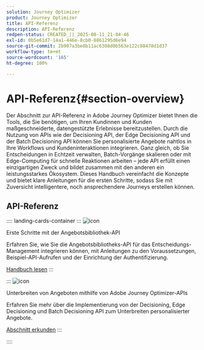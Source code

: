 ```yaml
---
solution: Journey Optimizer
product: Journey Optimizer
title: API-Referenz
description: API-Referenz
redpen-status: CREATED_||_2025-08-11_21-04-46
exl-id: 0b5e61d7-14a1-446e-8cb0-8861295d6e94
source-git-commit: 2b907a3be8b11ac6308d0b563e122c88478d1d37
workflow-type: tm+mt
source-wordcount: '165'
ht-degree: 100%

---
```


# API-Referenz{#section-overview}

Der Abschnitt zur API-Referenz in Adobe Journey Optimizer bietet Ihnen die Tools, die Sie benötigen, um Ihren Kundinnen und Kunden maßgeschneiderte, datengestützte Erlebnisse bereitzustellen. Durch die Nutzung von APIs wie der Decisioning API, der Edge Decisioning API und der Batch Decisioning API können Sie personalisierte Angebote nahtlos in Ihre Workflows und Kundeninteraktionen integrieren. Ganz gleich, ob Sie Entscheidungen in Echtzeit verwalten, Batch-Vorgänge skalieren oder mit Edge-Computing für schnelle Reaktionen arbeiten – jede API erfüllt einen einzigartigen Zweck und bildet zusammen mit den anderen ein leistungsstarkes Ökosystem. Dieses Handbuch vereinfacht die Konzepte und bietet klare Anleitungen für die ersten Schritte, sodass Sie mit Zuversicht intelligentere, noch ansprechendere Journeys erstellen können.

## API-Referenz

:::: landing-cards-container
:::
![icon](https://cdn.experienceleague.adobe.com/icons/circle-play.svg?lang=de)

Erste Schritte mit der Angebotsbibliothek-API

Erfahren Sie, wie Sie die Angebotsbibliotheks-API für das Entscheidungs-Management integrieren können, mit Anleitungen zu den Voraussetzungen, Beispiel-API-Aufrufen und der Einrichtung der Authentifizierung.

[Handbuch lesen](../using/offers/api-reference/getting-started.md)
:::

:::
![icon](https://cdn.experienceleague.adobe.com/icons/code-branch.svg?lang=de)

Unterbreiten von Angeboten mithilfe von Adobe Journey Optimizer-APIs

Erfahren Sie mehr über die Implementierung von der Decisioning, Edge Decisioning und Batch Decisioning API zum Unterbreiten personalisierter Angebote.

[Abschnitt erkunden](offer-delivery-api-landing-page.md)
:::

::::

